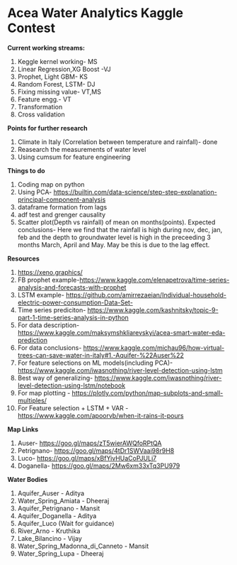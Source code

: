 # Acea Water Analytics Kaggle Contest

**Current working streams:**
1.  Keggle kernel working- MS
1.  Linear Regression,XG Boost -VJ
1.  Prophet, Light GBM- KS
1.  Random Forest, LSTM- DJ
1.  Fixing missing value- VT,MS
1.  Feature engg.- VT
1.  Transformation
1.  Cross validation

**Points for further research**
1. Climate in Italy (Correlation between temperature and rainfall)- done
1. Reasearch the measurements of water level 
1. Using cumsum for feature engineering

**Things to do**
1.  Coding map on python
1.  Using PCA- https://builtin.com/data-science/step-step-explanation-principal-component-analysis
1.  dataframe formation from lags
1.  adf test and grenger causality
1.  Scatter plot(Depth vs rainfall) of mean on months(points).   Expected conclusions- Here we find that the rainfall is high during nov, dec, jan, feb and the depth to groundwater level is high in the preceeding 3 months March, April and May. May be this is due to the lag effect.

**Resources**
1.  https://xeno.graphics/
1.  FB prophet example-https://www.kaggle.com/elenapetrova/time-series-analysis-and-forecasts-with-prophet
1.  LSTM example- https://github.com/amirrezaeian/Individual-household-electric-power-consumption-Data-Set-
1.  Time series prediciton- https://www.kaggle.com/kashnitsky/topic-9-part-1-time-series-analysis-in-python
1.  For data description- https://www.kaggle.com/maksymshkliarevskyi/acea-smart-water-eda-prediction
1.  For data conclusions- https://www.kaggle.com/michau96/how-virtual-trees-can-save-water-in-italy#1.-Aquifer-%22Auser%22
1.  For feature selections on ML models(including PCA)- https://www.kaggle.com/iwasnothing/river-level-detection-using-lstm
1.  Best way of generalizing- https://www.kaggle.com/iwasnothing/river-level-detection-using-lstm/notebook
1.  For map plotting - https://plotly.com/python/map-subplots-and-small-multiples/
1.  For Feature selection + LSTM + VAR - https://www.kaggle.com/apoorvb/when-it-rains-it-pours

**Map Links**
1.  Auser- https://goo.gl/maps/zT5wierAWQfoRPtQA
1.  Petrignano- https://goo.gl/maps/4tDr1SWVaai98r9H8
1.  Luco- https://goo.gl/maps/xBfYivHUaCoPJULj7
1.  Doganella- https://goo.gl/maps/2Mw6xm33xTq3PU979

**Water Bodies**
1.  Aquifer_Auser - Aditya
1.  Water_Spring_Amiata - Dheeraj
1.  Aquifer_Petrignano - Mansit
1.  Aquifer_Doganella - Aditya
1.  Aquifer_Luco (Wait for guidance)
1.  River_Arno - Kruthika
1.  Lake_Bilancino - Vijay
1.  Water_Spring_Madonna_di_Canneto - Mansit
1.  Water_Spring_Lupa - Dheeraj
